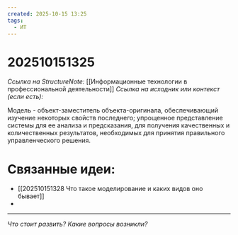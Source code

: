```yaml
---
created: 2025-10-15 13:25
tags:
  - ИТ
---
```

# 202510151325
*Ссылка на StructureNote:* [[Информационные технологии в профессиональной деятельности]]
*Ссылка на исходник или контекст (если есть):* 

Модель - объект-заместитель объекта-оригинала, обеспечивающий изучение некоторых свойств последнего; упрощенное представление системы для ее анализа и предсказания, для получения качественных и количественных результатов, необходимых для принятия правильного управленческого решения.
# Связанные идеи:
* [[202510151328 Что такое моделирование и каких видов оно бывает]]
* 
---

*Что стоит развить? Какие вопросы возникли?*